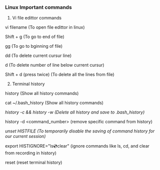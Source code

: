 ### Linux Important commands

1. Vi file edittor commands

vi filename (To open file edittor in linux)

Shift + g (To go to end of file)

gg (To go to bginning of file)

dd (To delete current cursur line)

d<number> (To delete number of line below current cursur)

Shift + d (press twice) (To delete all the lines from file)


2.  Terminal history

history (Show all history commands)

cat ~/.bash_history (Show all history commands)

*history -c && history -w (Delete all history and save to .bash_history)*

history -d <command_number> (remove specific command from history)

*unset HISTFILE (To temporarily disable the saving of command history for our current session)*

export HISTIGNORE="ls:cd:clear" (ignore commands like ls, cd, and clear from recording in history)

reset (reset terminal history)

